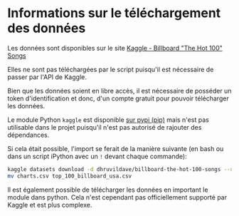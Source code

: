 # Informations sur le téléchargement des données

Les données sont disponibles sur le
site [Kaggle - Billboard "The Hot 100" Songs](https://www.kaggle.com/datasets/dhruvildave/billboard-the-hot-100-songs)

Elles ne sont pas téléchargées par le script puisqu'il est nécessaire de passer par l'API de Kaggle.

Bien que les données soient en libre accès, il est nécessaire de posséder un token d'identification
et donc, d'un compte gratuit pour pouvoir télécharger les données.

Le module Python `kaggle` est disponible [sur pypi (pip)](https://pypi.org/project/kaggle/) mais n'est pas utilisable
dans le
projet puisqu'il n'est pas autorisé de rajouter des dépendances.

Si cela était possible, l'import se ferait de la manière suivante (en bash ou dans un script iPython avec un `!` devant
chaque commande):

```bash
kaggle datasets download -d dhruvildave/billboard-the-hot-100-songs --unzip
mv charts.csv top_100_billboard_usa.csv
```

Il est également possible de télécharger les données en important le module dans python.
Cela n'est cependant pas officiellement supporté par Kaggle et est plus complexe.